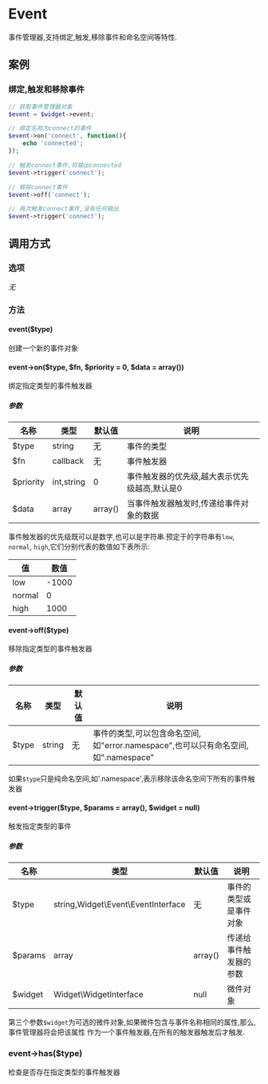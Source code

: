 Event
=====

事件管理器,支持绑定,触发,移除事件和命名空间等特性.

案例
----

### 绑定,触发和移除事件
```php
// 获取事件管理器对象
$event = $widget->event;

// 绑定名称为connect的事件
$event->on('connect', function(){
    echo 'connected';
});

// 触发connect事件,将输出connected
$event->trigger('connect');

// 移除connect事件
$event->off('connect');

// 再次触发connect事件,没有任何输出
$event->trigger('connect');
```

调用方式
--------

### 选项

*无*

### 方法

#### event($type)
创建一个新的事件对象

#### event->on($type, $fn, $priority = 0, $data = array())
绑定指定类型的事件触发器

##### 参数

| 名称      | 类型          | 默认值    | 说明                                          |
|-----------|---------------|-----------|-----------------------------------------------|
| $type     | string        | 无        | 事件的类型                                    |
| $fn       | callback      | 无        | 事件触发器                                    |
| $priority | int,string    | 0         | 事件触发器的优先级,越大表示优先级越高,默认是0 |
| $data     | array         | array()   | 当事件触发器触发时,传递给事件对象的数据       |

事件触发器的优先级既可以是数字,也可以是字符串.预定于的字符串有`low`, `normal`, `high`,它们分别代表的数值如下表所示:

| 值       | 数值     |
|----------|----------|
| low      | -1000    |
| normal   | 0        |
| high     | 1000     |

####  event->off($type)
移除指定类型的事件触发器

##### 参数

| 名称  | 类型          | 默认值    | 说明                                                                               |
|-------|---------------|-----------|------------------------------------------------------------------------------------|
| $type | string        | 无        | 事件的类型,可以包含命名空间,如"error.namespace",也可以只有命名空间,如".namespace"  |

如果`$type`只是纯命名空间,如'.namespace',表示移除该命名空间下所有的事件触发器

#### event->trigger($type, $params = array(), $widget = null)
触发指定类型的事件

##### 参数

| 名称    | 类型                               | 默认值  | 说明                     |
|---------|------------------------------------|---------|--------------------------|
| $type   | string,Widget\Event\EventInterface | 无      | 事件的类型或是事件对象   |
| $params | array                              | array() | 传递给事件触发器的参数   |
| $widget | Widget\WidgetInterface             | null    | 微件对象                 |

第三个参数`$widget`为可选的微件对象,如果微件包含与事件名称相同的属性,那么,事件管理器将会把该属性
作为一个事件触发器,在所有的触发器触发后才触发.

### event->has($type)
检查是否存在指定类型的事件触发器